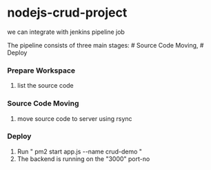 # nodejs-crud-project

we can integrate with jenkins pipeline job 



The pipeline consists of three main stages:  # Source Code Moving, # Deploy

### Prepare Workspace
   1. list the source code

### Source Code Moving
   1. move source code to server using rsync

### Deploy
   1.  Run " pm2 start app.js --name crud-demo "
   2.  The backend is running on the "3000" port-no 
